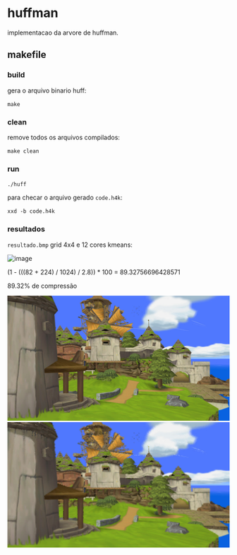 # huffman
implementacao da arvore de huffman.

## makefile

### build
gera o arquivo binario huff:
```shell
make
```

### clean
remove todos os arquivos compilados:
```shell
make clean
```

### run
```shell
./huff
```
para checar o arquivo gerado `code.h4k`:
```shell
xxd -b code.h4k
```


### resultados

`resultado.bmp` grid 4x4 e 12 cores kmeans:


![image](https://github.com/user-attachments/assets/3977b154-d580-442d-8847-dcef59ff0088)

(1 - (((82 + 224) / 1024) / 2.8)) * 100 = 89.32756696428571

89.32% de compressão

![image](https://raw.githubusercontent.com/Fabiokleis/huffman/refs/heads/main/wind_waker.bmp)
![image](https://raw.githubusercontent.com/Fabiokleis/huffman/refs/heads/main/resultado.bmp)
